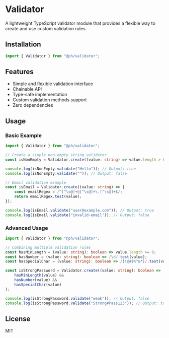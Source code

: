 # Validator

A lightweight TypeScript validator module that provides a flexible way to create and use
custom validation rules.

## Installation

```ts
import { Validator } from "@ph/validator";
```

## Features

- Simple and flexible validation interface
- Chainable API
- Type-safe implementation
- Custom validation methods support
- Zero dependencies

## Usage

### Basic Example

```ts
import { Validator } from "@ph/validator";

// Create a simple non-empty string validator
const isNonEmpty = Validator.create((value: string) => value.length > 0);

console.log(isNonEmpty.validate("Hello")); // Output: true
console.log(isNonEmpty.validate("")); // Output: false

// Email validation example
const isEmail = Validator.create((value: string) => {
    const emailRegex = /^[^\s@]+@[^\s@]+\.[^\s@]+$/;
    return emailRegex.test(value);
});

console.log(isEmail.validate("user@example.com")); // Output: true
console.log(isEmail.validate("invalid-email")); // Output: false
```

### Advanced Usage

```ts
import { Validator } from "@ph/validator";

// Combining multiple validation rules
const hasMinLength = (value: string): boolean => value.length >= 8;
const hasNumber = (value: string): boolean => /\d/.test(value);
const hasSpecialChar = (value: string): boolean => /[!@#$%^&*]/.test(value);

const isStrongPassword = Validator.create((value: string): boolean =>
    hasMinLength(value) &&
    hasNumber(value) &&
    hasSpecialChar(value)
);

console.log(isStrongPassword.validate("weak")); // Output: false
console.log(isStrongPassword.validate("Strong#Pass123")); // Output: true
```

## License

MIT

